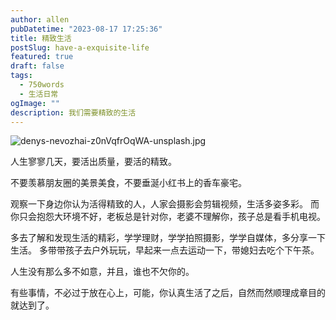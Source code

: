 ```yaml
---
author: allen
pubDatetime: "2023-08-17 17:25:36"
title: 精致生活
postSlug: have-a-exquisite-life
featured: true
draft: false
tags:
  - 750words
  - 生活日常
ogImage: ""
description: 我们需要精致的生活
---
```


![denys-nevozhai-z0nVqfrOqWA-unsplash.jpg](http://image.allenxing.club/202308171739727.jpg)

人生寥寥几天，要活出质量，要活的精致。

不要羡慕朋友圈的美景美食，不要垂涎小红书上的香车豪宅。

观察一下身边你认为活得精致的人，人家会摄影会剪辑视频，生活多姿多彩。
而你只会抱怨大环境不好，老板总是针对你，老婆不理解你，孩子总是看手机电视。

多去了解和发现生活的精彩，学学理财，学学拍照摄影，学学自媒体，多分享一下生活。
多带带孩子去户外玩玩，早起来一点去运动一下，带媳妇去吃个下午茶。

人生没有那么多不如意，并且，谁也不欠你的。

有些事情，不必过于放在心上，可能，你认真生活了之后，自然而然顺理成章目的就达到了。
